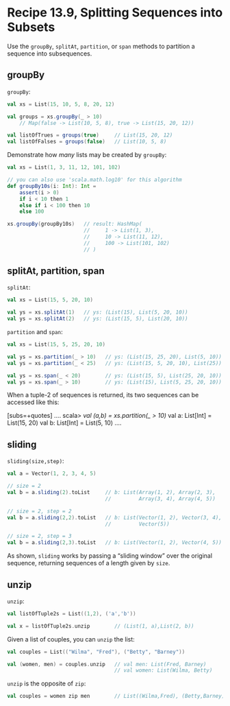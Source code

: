 # Recipe 13.9, Splitting Sequences into Subsets

Use the `groupBy`, `splitAt`, `partition`, or `span` methods to partition a sequence into subsequences.


## groupBy

`groupBy`:

```scala
val xs = List(15, 10, 5, 8, 20, 12)

val groups = xs.groupBy(_ > 10)
    // Map(false -> List(10, 5, 8), true -> List(15, 20, 12))

val listOfTrues = groups(true)     // List(15, 20, 12)
val listOfFalses = groups(false)   // List(10, 5, 8)
```

Demonstrate how _many_ lists may be created by `groupBy`:

```scala
val xs = List(1, 3, 11, 12, 101, 102)

// you can also use 'scala.math.log10' for this algorithm
def groupBy10s(i: Int): Int =
    assert(i > 0)
    if i < 10 then 1
    else if i < 100 then 10
    else 100

xs.groupBy(groupBy10s)   // result: HashMap(
                         //     1 -> List(1, 3),
                         //     10 -> List(11, 12),
                         //     100 -> List(101, 102)
                         // )
```


## splitAt, partition, span

`splitAt`:

```scala
val xs = List(15, 5, 20, 10)

val ys = xs.splitAt(1)   // ys: (List(15), List(5, 20, 10))
val ys = xs.splitAt(2)   // ys: (List(15, 5), List(20, 10))
```

`partition` and `span`:

```scala
val xs = List(15, 5, 25, 20, 10)

val ys = xs.partition(_ > 10)   // ys: (List(15, 25, 20), List(5, 10))
val ys = xs.partition(_ < 25)   // ys: (List(15, 5, 20, 10), List(25))

val ys = xs.span(_ < 20)        // ys: (List(15, 5), List(25, 20, 10))
val ys = xs.span(_ > 10)        // ys: (List(15), List(5, 25, 20, 10))
```

When a tuple-2 of sequences is returned, its two sequences can be accessed like this:

[subs=+quotes]
....
scala> *val (a,b) = xs.partition(_ > 10)*
val a: List[Int] = List(15, 20)
val b: List[Int] = List(5, 10)
....


## sliding

`sliding(size,step)`:

```scala
val a = Vector(1, 2, 3, 4, 5)

// size = 2
val b = a.sliding(2).toList     // b: List(Array(1, 2), Array(2, 3),
                                //         Array(3, 4), Array(4, 5))

// size = 2, step = 2
val b = a.sliding(2,2).toList   // b: List(Vector(1, 2), Vector(3, 4),
                                //         Vector(5))

// size = 2, step = 3
val b = a.sliding(2,3).toList   // b: List(Vector(1, 2), Vector(4, 5))
```

As shown, `sliding` works by passing a “sliding window” over the original sequence, returning sequences of a length given by `size`.


## unzip

`unzip`:

```scala
val listOfTuple2s = List((1,2), ('a','b'))

val x = listOfTuple2s.unzip        // (List(1, a),List(2, b))
```

Given a list of couples, you can `unzip` the list:

```scala
val couples = List(("Wilma", "Fred"), ("Betty", "Barney"))

val (women, men) = couples.unzip   // val men: List(Fred, Barney)
                                   // val women: List(Wilma, Betty)
```

`unzip` is the opposite of `zip`:

```scala
val couples = women zip men        // List((Wilma,Fred), (Betty,Barney))
```






